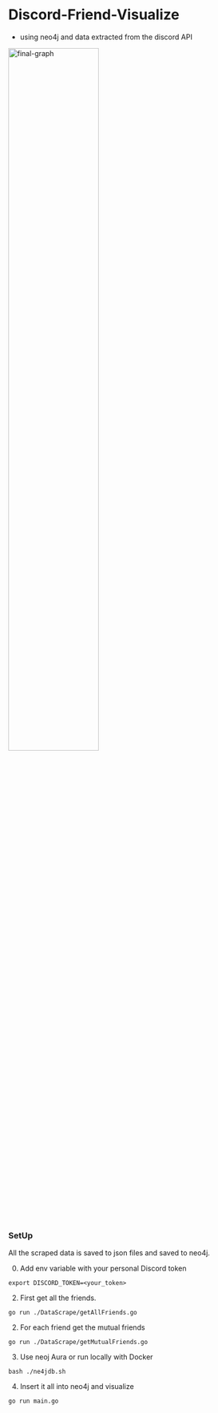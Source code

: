 # Discord-Friend-Visualize

* using neo4j and data extracted from the discord API

<img src="assets/graph.svg" width="60%" alt="final-graph">

### SetUp

All the scraped data is saved to json files and saved to neo4j.

0. Add env variable with your personal Discord token

`export DISCORD_TOKEN=<your_token>`

2. First get all the friends.

`go run ./DataScrape/getAllFriends.go`

2. For each friend get the mutual friends

`go run ./DataScrape/getMutualFriends.go`

3. Use neoj Aura or run locally with Docker

`bash ./ne4jdb.sh`

4. Insert it all into neo4j and visualize

`go run main.go`
    
